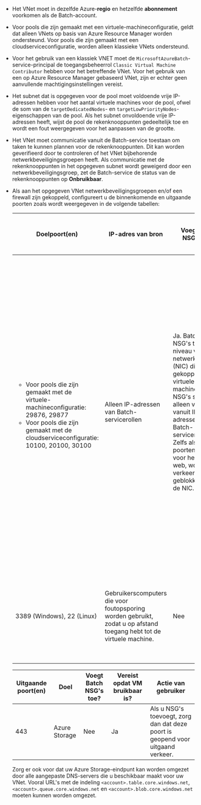 - Het VNet moet in dezelfde Azure-**regio** en hetzelfde **abonnement** voorkomen als de Batch-account.

- Voor pools die zijn gemaakt met een virtuele-machineconfiguratie, geldt dat alleen VNets op basis van Azure Resource Manager worden ondersteund. Voor pools die zijn gemaakt met een cloudserviceconfiguratie, worden alleen klassieke VNets ondersteund. 
  
- Voor het gebruik van een klassiek VNET moet de `MicrosoftAzureBatch`-service-principal de toegangsbeheerrol `Classic Virtual Machine Contributor` hebben voor het betreffende VNet. Voor het gebruik van een op Azure Resource Manager gebaseerd VNet, zijn er echter geen aanvullende machtigingsinstellingen vereist.

- Het subnet dat is opgegeven voor de pool moet voldoende vrije IP-adressen hebben voor het aantal virtuele machines voor de pool, ofwel de som van de `targetDedicatedNodes`- en `targetLowPriorityNodes`-eigenschappen van de pool. Als het subnet onvoldoende vrije IP-adressen heeft, wijst de pool de rekenknooppunten gedeeltelijk toe en wordt een fout weergegeven voor het aanpassen van de grootte. 

- Het VNet moet communicatie vanuit de Batch-service toestaan om taken te kunnen plannen voor de rekenknooppunten. Dit kan worden geverifieerd door te controleren of het VNet bijbehorende netwerkbeveiligingsgroepen heeft. Als communicatie met de rekenknooppunten in het opgegeven subnet wordt geweigerd door een netwerkbeveiligingsgroep, zet de Batch-service de status van de rekenknooppunten op **Onbruikbaar**. 

- Als aan het opgegeven VNet netwerkbeveiligingsgroepen en/of een firewall zijn gekoppeld, configureert u de binnenkomende en uitgaande poorten zoals wordt weergegeven in de volgende tabellen:


  |    Doelpoort(en)    |    IP-adres van bron      |    Voegt Batch NSG's toe?    |    Vereist opdat VM bruikbaar is?    |    Actie van gebruiker   |
  |---------------------------|---------------------------|----------------------------|-------------------------------------|-----------------------|
  |   <ul><li>Voor pools die zijn gemaakt met de virtuele-machineconfiguratie: 29876, 29877</li><li>Voor pools die zijn gemaakt met de cloudserviceconfiguratie: 10100, 20100, 30100</li></ul>        |    Alleen IP-adressen van Batch-servicerollen |    Ja. Batch voegt NSG's toe op het niveau van netwerkinterfaces (NIC) die zijn gekoppeld aan virtuele machines. Deze NSG's staan alleen verkeer vanuit IP-adressen van Batch-servicerollen toe. Zelfs als u deze poorten opent voor het gehele web, wordt het verkeer geblokkeerd op de NIC. |    Ja  |  U hoeft geen NSG op te geven, want Batch staat alleen Batch-IP-adressen toe. <br /><br /> Als u toch een NSG opgeeft, zorg dan dat deze poorten zijn geopend voor inkomend verkeer. <br /><br /> Als u * opgeeft als de bron-IP in uw NSG, voegt Batch nog steeds NSG's toe op het niveau van de NIC die is gekoppeld aan virtuele machines. |
  |    3389 (Windows), 22 (Linux)               |    Gebruikerscomputers die voor foutopsporing worden gebruikt, zodat u op afstand toegang hebt tot de virtuele machine.    |    Nee                                    |    Nee                    |    Voeg NSG's toe als u externe toegang (RDP of SSH) tot de virtuele machine wilt toestaan.   |                                


  |    Uitgaande poort(en)    |    Doel    |    Voegt Batch NSG's toe?    |    Vereist opdat VM bruikbaar is?    |    Actie van gebruiker    |
  |------------------------|-------------------|----------------------------|-------------------------------------|------------------------|
  |    443    |    Azure Storage    |    Nee    |    Ja    |    Als u NSG's toevoegt, zorg dan dat deze poort is geopend voor uitgaand verkeer.    |

  Zorg er ook voor dat uw Azure Storage-eindpunt kan worden omgezet door alle aangepaste DNS-servers die u beschikbaar maakt voor uw VNet. Vooral URL's met de indeling `<account>.table.core.windows.net`, `<account>.queue.core.windows.net` en `<account>.blob.core.windows.net` moeten kunnen worden omgezet. 